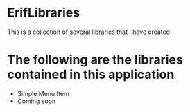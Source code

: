 # ErifLibraries
This is a collection of several libraries that I have created

# The following are the libraries contained in this application
* Simple Menu Item
* Coming soon
